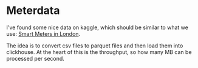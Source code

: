 # Meterdata

I've found some nice data on kaggle, which should be similar to what we use:
[Smart Meters in London](https://www.kaggle.com/datasets/jeanmidev/smart-meters-in-london).

The idea is to convert csv files to parquet files and then load them into clickhouse.
At the heart of this is the throughput, so how many MB can be processed per second.
